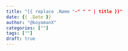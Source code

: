 ```yaml
---
title: "{{ replace .Name "-" " " | title }}"
date: {{ .Date }}
author: "@koyamanX"
categories: [""]
tags: [""]
draft: true
---
```


<!--more-->

